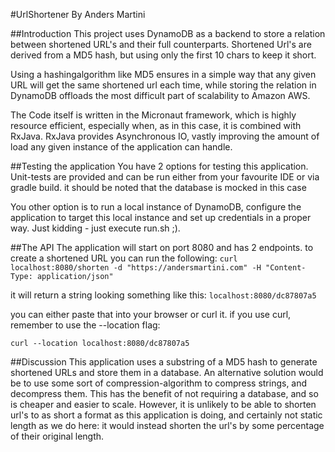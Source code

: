 #UrlShortener By Anders Martini

##Introduction
This project uses DynamoDB as a backend to store a relation between shortened URL's and their full counterparts.
Shortened Url's are derived from a MD5 hash, but using only the first 10 chars to keep it short.

Using a hashingalgorithm like MD5 ensures in a simple way that any given URL will get the same shortened url each time,
while storing the relation in DynamoDB offloads the most difficult part of scalability to Amazon AWS.

The Code itself is written in the Micronaut framework, which is highly resource efficient, especially when, as in this case,
it is combined with RxJava. RxJava provides Asynchronous IO, vastly improving the amount of load any given instance of the application
can handle.

##Testing the application
You have 2 options for testing this application. Unit-tests are provided and can be run either from your favourite IDE
or via gradle build. it should be noted that the database is mocked in this case

You other option is to run a local instance of DynamoDB, configure the application to target this local instance 
and set up credentials in a proper way. Just kidding - just execute run.sh ;).

##The API
The application will start on port 8080 and has 2 endpoints. to create a shortened URL you can run the following:
`curl localhost:8080/shorten -d "https://andersmartini.com" -H "Content-Type: application/json"`

it will return a string looking something like this: `localhost:8080/dc87807a5`

you can either paste that into your browser or curl it. if you use curl, remember to use the --location flag:

`curl --location localhost:8080/dc87807a5` 


##Discussion
This application uses a substring of a MD5 hash to generate shortened URLs and store them in a database. An alternative
solution would be to use some sort of compression-algorithm to compress strings, and decompress them. This has the benefit
of not requiring a database, and so is cheaper and easier to scale. However, it is unlikely to be able to shorten url's to 
as short a format as this application is doing, and certainly not static length as we do here: it would instead shorten 
the url's by some percentage of their original length.

